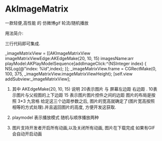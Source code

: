 # AkImageMatrix
一款轻便,高性能 的 仿微博gif 轮流/随机播放

用法简介:

三行代码即可集成.

_imageMatrixView = [[AKImageMatrixView imageMatrixViewEdge:AKEdgeMake(20, 10, 15) imagesName:arr playModel:AKPlayModelSequence]addImageClick:^(NSInteger index) {
        NSLog(@"index: %ld",index);
    }];
    _imageMatrixView.frame = CGRectMake(0, 100, 375, _imageMatrixView.imageMatrixViewHeight);
  [self.view addSubview:_imageMatrixView];
  
  
 1. 其中 AKEdgeMake(20, 10, 15) 说明 20表示图片 与 屏幕左边距 右边距 . 10表示图片与父视图的上下边距  15 表示图片图片控件之间的边距
  图片的布局是按照 3*3 九宫格 给定这三个边距参数之后, 图片的宽高就确定了(图片宽高按照相等的方式处理).并且返回图片的高度, 方便开发这获取.
  
  
 2. playmodel 表示播放模式 随机与顺序播放两种
 
 3. 图片支持开发者开启所有动画,以及关闭所有动画, 图片在下载完成 如果有GIF会自动开启动画 
 
  
  
  
